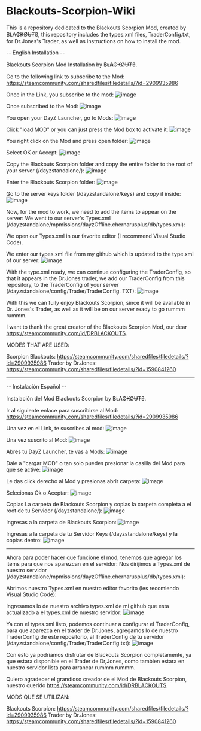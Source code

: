 # Blackouts-Scorpion-Wiki
This is a repository dedicated to the Blackouts Scorpion Mod, created by ฿Ⱡ₳₵₭ØɄ₮₴, this repository includes the types.xml files, TraderConfig.txt, for Dr.Jones's Trader, as well as instructions on how to install the mod.

 -- English Installation --

Blackouts Scorpion Mod Installation by ฿Ⱡ₳₵₭ØɄ₮₴. 

Go to the following link to subscribe to the Mod:
https://steamcommunity.com/sharedfiles/filedetails/?id=2909935986

Once in the Link, you subscribe to the mod:
![image](https://user-images.githubusercontent.com/46013325/216854035-b897aeb5-129a-4deb-a442-2b3bd1022aa1.png)

Once subscribed to the Mod:
![image](https://user-images.githubusercontent.com/46013325/216854145-35f0ba9f-8a41-4677-bdd5-39a84b65ab7f.png)

You open your DayZ Launcher, go to Mods:
![image](https://user-images.githubusercontent.com/46013325/216854266-1f8a803f-c3e3-4192-9d7a-c365778bc3c7.png)

Click "load MOD" or you can just press the Mod box to activate it:
![image](https://user-images.githubusercontent.com/46013325/216854331-663c61ee-1bab-4bf9-8245-fd3310651c1c.png)

You right click on the Mod and press open folder:
![image](https://user-images.githubusercontent.com/46013325/216854398-af53f0de-8a15-490c-b290-344294fb4584.png)

Select OK or Accept:
![image](https://user-images.githubusercontent.com/46013325/216854426-06011b9f-7f97-4c2e-9ce5-fdc540fa4dce.png)

Copy the Blackouts Scorpion folder and copy the entire folder to the root of your server (/dayzstandalone/):
![image](https://user-images.githubusercontent.com/46013325/216854591-fde62fb2-b624-41ed-bfae-8a21e9d45f5d.png)

Enter the Blackouts Scorpion folder:
![image](https://user-images.githubusercontent.com/46013325/216854458-8d7777a5-4b7d-4def-98cf-db5cacc2956b.png)

Go to the server keys folder (/dayzstandalone/keys) and copy it inside:
![image](https://user-images.githubusercontent.com/46013325/216854533-074dea6c-c1e3-43b1-99a7-64839db3184a.png)


Now, for the mod to work, we need to add the items to appear on the server:
We went to our server's Types.xml (/dayzstandalone/mpmissions/dayzOffline.chernarusplus/db/types.xml):

We open our Types.xml in our favorite editor (I recommend Visual Studio Code).

We enter our types.xml file from my github which is updated to the type.xml of our server:
![image](https://user-images.githubusercontent.com/46013325/216854954-cd55396b-10aa-4661-9149-8e760df79499.png)

With the type.xml ready, we can continue configuring the TraderConfig, so that it appears in the Dr.Jones trader, we add our TraderConfig from this repository, to the TraderConfig of your server (/dayzstandalone/config/Trader/TraderConfig. TXT):
![image](https://user-images.githubusercontent.com/46013325/216855226-83df1156-fc1f-4fa9-a37c-92dc6c55cd46.png)

With this we can fully enjoy Blackouts Scorpion, since it will be available in Dr. Jones's Trader, as well as it will be on our server ready to go rummm rummm.

I want to thank the great creator of the Blackouts Scorpion Mod, our dear https://steamcommunity.com/id/DRBLACKOUTS.

MODES THAT ARE USED:

Scorpion Blackouts: https://steamcommunity.com/sharedfiles/filedetails/?id=2909935986
Trader by Dr.Jones: https://steamcommunity.com/sharedfiles/filedetails/?id=1590841260

----------------------------------------------------------------------------------------------------------------

 -- Instalación Español --

Instalación del Mod Blackouts Scorpion by ฿Ⱡ₳₵₭ØɄ₮₴.

Ir al siguiente enlace para suscribirse al Mod:
https://steamcommunity.com/sharedfiles/filedetails/?id=2909935986

Una vez en el Link, te suscribes al mod:
![image](https://user-images.githubusercontent.com/46013325/216854035-b897aeb5-129a-4deb-a442-2b3bd1022aa1.png)

Una vez suscrito al Mod:
![image](https://user-images.githubusercontent.com/46013325/216854145-35f0ba9f-8a41-4677-bdd5-39a84b65ab7f.png)

Abres tu DayZ Launcher, te vas a Mods:
![image](https://user-images.githubusercontent.com/46013325/216854266-1f8a803f-c3e3-4192-9d7a-c365778bc3c7.png)

Dale a "cargar MOD" o tan solo puedes presionar la casilla del Mod para que se active:
![image](https://user-images.githubusercontent.com/46013325/216854331-663c61ee-1bab-4bf9-8245-fd3310651c1c.png)

Le das click derecho al Mod y presionas abrir carpeta:
![image](https://user-images.githubusercontent.com/46013325/216854398-af53f0de-8a15-490c-b290-344294fb4584.png)

Selecionas Ok o Aceptar:
![image](https://user-images.githubusercontent.com/46013325/216854426-06011b9f-7f97-4c2e-9ce5-fdc540fa4dce.png)

Copias La carpeta de Blackouts Scorpion y copias la carpeta completa a el root de tu Servidor (/dayzstandalone/):
![image](https://user-images.githubusercontent.com/46013325/216854591-fde62fb2-b624-41ed-bfae-8a21e9d45f5d.png)

Ingresas a la carpeta de Blackouts Scorpion:
![image](https://user-images.githubusercontent.com/46013325/216854458-8d7777a5-4b7d-4def-98cf-db5cacc2956b.png)

Ingresas a la carpeta de tu Servidor Keys (/dayzstandalone/keys) y la copias dentro:
![image](https://user-images.githubusercontent.com/46013325/216854533-074dea6c-c1e3-43b1-99a7-64839db3184a.png)

------------------------------------

Ahora para poder hacer que funcione el mod, tenemos que agregar los items para que nos aparezcan en el servidor:
Nos dirijimos a Types.xml de nuestro servidor (/dayzstandalone/mpmissions/dayzOffline.chernarusplus/db/types.xml):

Abrimos nuestro Types.xml en nuestro editor favorito (les recomiendo Visual Studio Code):

Ingresamos lo de nuestro archivo types.xml de mi github que esta actualizado a el types.xml de nuestro servidor:
![image](https://user-images.githubusercontent.com/46013325/216854954-cd55396b-10aa-4661-9149-8e760df79499.png)

Ya con el types.xml listo, podemos continuar a configurar el TraderConfig, para que aparezca en el trader de Dr.Jones, agregamos lo de nuestro TraderConfig de este repositorio, al TraderConfig de tu servidor (/dayzstandalone/config/Trader/TraderConfig.txt):
![image](https://user-images.githubusercontent.com/46013325/216855226-83df1156-fc1f-4fa9-a37c-92dc6c55cd46.png)

Con esto ya podriamos disfrutar de Blackouts Scorpion completamente, ya que estara disponible en el Trader de Dr,Jones, como tambien estara en nuestro servidor lista para arrancar rummm rummm.

Quiero agradecer el grandioso creador de el Mod de Blackouts Scorpion, nuestro querido https://steamcommunity.com/id/DRBLACKOUTS.

MODS QUE SE UTILIZAN:

Blackouts Scorpion: https://steamcommunity.com/sharedfiles/filedetails/?id=2909935986
Trader by Dr.Jones: https://steamcommunity.com/sharedfiles/filedetails/?id=1590841260
